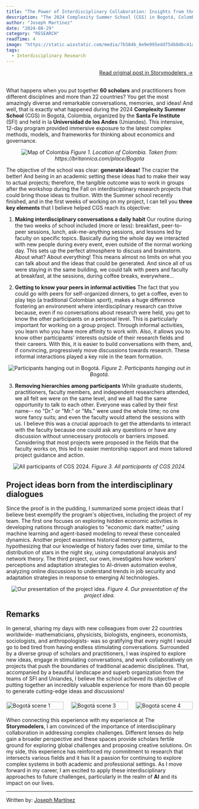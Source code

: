 ```yaml
---
title: "The Power of Interdisciplinary Collaboration: Insights from the 2024 Complexity Summer School"
description: "The 2024 Complexity Summer School (CGS) in Bogotá, Colombia, brought together 60 scholars and practitioners from different disciplines and more than 22 countries to generate ideas and work on interdisciplinary projects."
author: "Joseph Martínez"
date: "2024-08-29"
category: "RESEARCH"
readTime: 4
image: "https://static.wixstatic.com/media/7b584b_6e9e995edd754b8dbc41a59abfbfa3cb~mv2.jpg/v1/fill/w_1816,h_1364,fp_0.50_0.50,q_90,enc_auto/7b584b_6e9e995edd754b8dbc41a59abfbfa3cb~mv2.jpg"
tags:
  - Interdisciplinary Research
---
```


<div style="text-align: right;">
    <a href="https://www.storymodelers.org/post/the-power-of-interdisciplinary-collaboration" target="_blank" rel="noopener noreferrer">Read original post in Storymodelers →</a>
    <br>
    <br>
</div>

What happens when you put together **60 scholars** and practitioners from different disciplines and more than 22 countries? You get the most amazingly diverse and remarkable conversations, memories, and ideas! And well, that is exactly what happened during the 2024 **Complexity Summer School** (CGS) in Bogotá, Colombia, organized by the **Santa Fe Institute** (SFI) and held in la **Universidad de los Andes** (Uniandes). This intensive, 12-day program provided immersive exposure to the latest complex methods, models, and frameworks for thinking about economics and governance.

<p style="text-align: center;">
    <img src="https://static.wixstatic.com/media/7b584b_1c7fe4107b2f4c84b0cec5a36b160edb~mv2.png/v1/fill/w_510,h_510,al_c,lg_1,q_85,enc_avif,quality_auto/7b584b_1c7fe4107b2f4c84b0cec5a36b160edb~mv2.png" alt="Map of Colombia" title="Map of Colombia" style="max-width: 40%;">
     <em>Figure 1. Location of Colombia. Taken from: https://britannica.com/place/Bogota</em>
</p>

The objective of the school was clear: **generate ideas!** The crazier the better! And being in an academic setting these ideas had to make their way to actual projects; therefore, the tangible outcome was to work in groups after the workshop during the Fall on interdisciplinary research projects that could bring those ideas to fruition. With the Summer school recently finished, and in the first weeks of working on my project, I can tell you **three key elements** that I believe helped CGS reach its objective:

1. **Making interdisciplinary conversations a daily habit**
   Our routine during the two weeks of school included (more or less): breakfast, peer-to-peer sessions, lunch, ask-me-anything sessions, and lessons led by faculty on specific topics. Basically during the whole day we interacted with new people during every event, even outside of the normal working day. This sets up the perfect atmosphere to discuss and brainstorm. About what? About everything! This means almost no limits on what you can talk about and the ideas that could be generated. And since all of us were staying in the same building, we could talk with peers and faculty at breakfast, at the sessions, during coffee breaks, everywhere…

2. **Getting to know your peers in informal activities**
   The fact that you could go with peers for self-organized dinners, to get a coffee, even to play tejo (a traditional Colombian sport), makes a huge difference fostering an environment where interdisciplinary research can thrive because, even if no conversations about research were held, you get to know the other participants on a personal level. This is particularly important for working on a group project. Through informal activities, you learn who you have more affinity to work with. Also, it allows you to know other participants' interests outside of their research fields and their careers. With this, it is easier to build conversations with them, and, if convincing, progressively move discussions towards research. These informal interactions played a key role in the team formation.

<p style="text-align: center;">
    <img src="https://static.wixstatic.com/media/7b584b_900e90c4a9114f10b0b500d8670e2763~mv2.png/v1/fill/w_626,h_418,al_c,lg_1,q_85,enc_avif,quality_auto/7b584b_900e90c4a9114f10b0b500d8670e2763~mv2.png" alt="Participants hanging out in Bogotá." title="Participants hanging out in Bogotá." style="max-width: 60%;">
     <em>Figure 2. Participants hanging out in Bogotá.</em>
</p>

3. **Removing hierarchies among participants**
   While graduate students, practitioners, faculty members, and independent researchers attended, we all felt we were on the same level, and we all had the same opportunity to talk to each other. Everyone was called by their first name-- no "Dr." or "Mr." or "Ms." were used the whole time; no one wore fancy suits; and even the faculty would attend the sessions with us. I believe this was a crucial approach to get the attendants to interact with the faculty because one could ask any questions or have any discussion without unnecessary protocols or barriers imposed. Considering that most projects were proposed in the fields that the faculty works on, this led to easier mentorship rapport and more tailored project guidance and action.

<p style="text-align: center;">
    <img src="https://static.wixstatic.com/media/7b584b_54d937a087a34f94b476e4cb824334ae~mv2.jpg/v1/fill/w_889,h_445,al_c,lg_1,q_85,enc_avif,quality_auto/7b584b_54d937a087a34f94b476e4cb824334ae~mv2.jpg" alt="All participants of CGS 2024." title="All participants of CGS 2024." style="max-width: 80%;">
     <em>Figure 3. All participants of CGS 2024.</em>
</p>

## Project ideas born from the interdisciplinary dialogues

Since the proof is in the pudding, I summarized some project ideas that I believe best exemplify the program's objectives, including the project of my team. The first one focuses on exploring hidden economic activities in developing nations through analogies to "economic dark matter," using machine learning and agent-based modeling to reveal these concealed dynamics. Another project examines historical memory patterns, hypothesizing that our knowledge of history fades over time, similar to the distribution of stars in the night sky, using computational analysis and network theory. The third project, our own, investigates how workers' perceptions and adaptation strategies to AI-driven automation evolve, analyzing online discussions to understand trends in job security and adaptation strategies in response to emerging AI technologies.

<p style="text-align: center;"> 
    <img src="https://static.wixstatic.com/media/7b584b_cb02a84b677e43b39ed93083974565c3~mv2.png/v1/fill/w_926,h_371,al_c,lg_1,q_85,enc_avif,quality_auto/7b584b_cb02a84b677e43b39ed93083974565c3~mv2.png" alt="Our presentation of the project idea." title="Our presentation of the project idea." style="max-width: 80%;">
     <em>Figure 4. Our presentation of the project idea.</em>
</p>

## Remarks

In general, sharing my days with new colleagues from over 22 countries worldwide- mathematicians, physicists, biologists, engineers, economists, sociologists, and anthropologists- was so gratifying that every night I would go to bed tired from having endless stimulating conversations. Surrounded by a diverse group of scholars and practitioners, I was inspired to explore new ideas, engage in stimulating conversations, and work collaboratively on projects that push the boundaries of traditional academic disciplines. That, accompanied by a beautiful landscape and superb organization from the teams of SFI and Uniandes, I believe the school achieved its objective of putting together an incredibly valuable experience for more than 60 people to generate cutting-edge ideas and discussions!

<div style="display: grid; grid-template-columns: repeat(3, 1fr); gap: 20px; margin: 20px 0;">
    <img src="https://static.wixstatic.com/media/7b584b_cd5f9957d77742e0a32c9a0db978a010~mv2.jpg/v1/fill/w_608,h_808,fp_0.50_0.50,q_90/7b584b_cd5f9957d77742e0a32c9a0db978a010~mv2.webp" alt="Bogotá scene 1" style="width: 100%; height: auto;">
    <img src="https://static.wixstatic.com/media/7b584b_fb432c6bb10e465e83451c5fa30bba6c~mv2.jpg/v1/fill/w_608,h_808,fp_0.50_0.50,q_90/7b584b_fb432c6bb10e465e83451c5fa30bba6c~mv2.webp" alt="Bogotá scene 3" style="width: 100%; height: auto;">
    <img src="https://static.wixstatic.com/media/7b584b_8959199ebce64057854a319c940734fe~mv2.jpg/v1/fill/w_604,h_808,fp_0.50_0.50,q_90/7b584b_8959199ebce64057854a319c940734fe~mv2.webp" alt="Bogotá scene 4" style="width: 100%; height: auto;">
</div>

When connecting this experience with my experience at The **Storymodelers**, I am convinced of the importance of interdisciplinary collaboration in addressing complex challenges. Different lenses do help gain a broader perspective and these spaces provide scholars fertile ground for exploring global challenges and proposing creative solutions. On my side, this experience has reinforced my commitment to research that intersects various fields and it has lit a passion for continuing to explore complex systems in both academic and professional settings. As I move forward in my career, I am excited to apply these interdisciplinary approaches to future challenges, particularly in the realm of **AI** and its impact on our lives.

---

Written by: [Joseph Martínez](https://www.linkedin.com/in/josephmars/) 